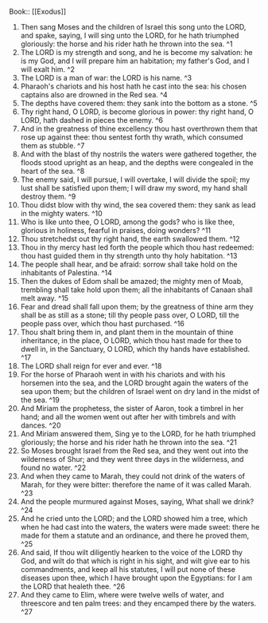  Book:: [[Exodus]]
 1. Then sang Moses and the children of Israel this song unto the LORD, and spake, saying, I will sing unto the LORD, for he hath triumphed gloriously: the horse and his rider hath he thrown into the sea. ^1
 2. The LORD is my strength and song, and he is become my salvation: he is my God, and I will prepare him an habitation; my father's God, and I will exalt him. ^2
 3. The LORD is a man of war: the LORD is his name. ^3
 4. Pharaoh's chariots and his host hath he cast into the sea: his chosen captains also are drowned in the Red sea. ^4
 5. The depths have covered them: they sank into the bottom as a stone. ^5
 6. Thy right hand, O LORD, is become glorious in power: thy right hand, O LORD, hath dashed in pieces the enemy. ^6
 7. And in the greatness of thine excellency thou hast overthrown them that rose up against thee: thou sentest forth thy wrath, which consumed them as stubble. ^7
 8. And with the blast of thy nostrils the waters were gathered together, the floods stood upright as an heap, and the depths were congealed in the heart of the sea. ^8
 9. The enemy said, I will pursue, I will overtake, I will divide the spoil; my lust shall be satisfied upon them; I will draw my sword, my hand shall destroy them. ^9
 10. Thou didst blow with thy wind, the sea covered them: they sank as lead in the mighty waters. ^10
 11. Who is like unto thee, O LORD, among the gods? who is like thee, glorious in holiness, fearful in praises, doing wonders? ^11
 12. Thou stretchedst out thy right hand, the earth swallowed them. ^12
 13. Thou in thy mercy hast led forth the people which thou hast redeemed: thou hast guided them in thy strength unto thy holy habitation. ^13
 14. The people shall hear, and be afraid: sorrow shall take hold on the inhabitants of Palestina. ^14
 15. Then the dukes of Edom shall be amazed; the mighty men of Moab, trembling shall take hold upon them; all the inhabitants of Canaan shall melt away. ^15
 16. Fear and dread shall fall upon them; by the greatness of thine arm they shall be as still as a stone; till thy people pass over, O LORD, till the people pass over, which thou hast purchased. ^16
 17. Thou shalt bring them in, and plant them in the mountain of thine inheritance, in the place, O LORD, which thou hast made for thee to dwell in, in the Sanctuary, O LORD, which thy hands have established. ^17
 18. The LORD shall reign for ever and ever. ^18
 19. For the horse of Pharaoh went in with his chariots and with his horsemen into the sea, and the LORD brought again the waters of the sea upon them; but the children of Israel went on dry land in the midst of the sea. ^19
 20. And Miriam the prophetess, the sister of Aaron, took a timbrel in her hand; and all the women went out after her with timbrels and with dances. ^20
 21. And Miriam answered them, Sing ye to the LORD, for he hath triumphed gloriously; the horse and his rider hath he thrown into the sea. ^21
 22. So Moses brought Israel from the Red sea, and they went out into the wilderness of Shur; and they went three days in the wilderness, and found no water. ^22
 23. And when they came to Marah, they could not drink of the waters of Marah, for they were bitter: therefore the name of it was called Marah. ^23
 24. And the people murmured against Moses, saying, What shall we drink? ^24
 25. And he cried unto the LORD; and the LORD showed him a tree, which when he had cast into the waters, the waters were made sweet: there he made for them a statute and an ordinance, and there he proved them, ^25
 26. And said, If thou wilt diligently hearken to the voice of the LORD thy God, and wilt do that which is right in his sight, and wilt give ear to his commandments, and keep all his statutes, I will put none of these diseases upon thee, which I have brought upon the Egyptians: for I am the LORD that healeth thee. ^26
 27. And they came to Elim, where were twelve wells of water, and threescore and ten palm trees: and they encamped there by the waters. ^27
